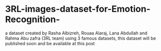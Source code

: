 # 3RL-images-dataset-for-Emotion-Recognition-
a dataset created by Rasha Albizreh, Rouaa Alaraj, Lana Abdullah and Rahma Abu zafra (3RL team) using 3 famous datasets, this dataset will be published soon and be available at this post  
